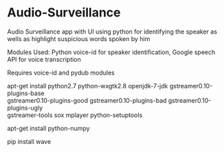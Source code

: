 # Audio-Surveillance
Audio Surveillance app with UI using python for identifying the speaker as wells as highlight suspicious words spoken by him


Modules Used:
Python voice-id for speaker identification,
Google speech API for voice transcription

Requires voice-id and pydub modules


apt-get install python2.7 python-wxgtk2.8 openjdk-7-jdk gstreamer0.10-plugins-base \
      gstreamer0.10-plugins-good gstreamer0.10-plugins-bad gstreamer0.10-plugins-ugly \
      gstreamer-tools sox mplayer python-setuptools


apt-get install python-numpy


pip install wave
